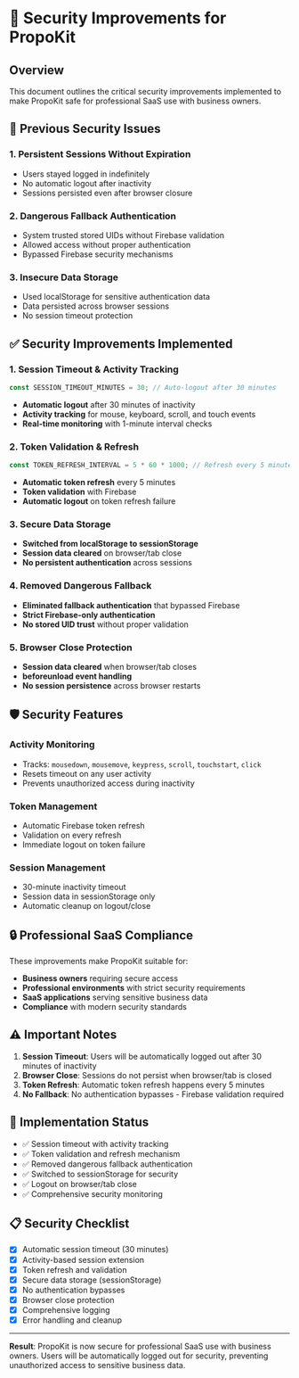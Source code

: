 # 🔐 Security Improvements for PropoKit

## Overview
This document outlines the critical security improvements implemented to make PropoKit safe for professional SaaS use with business owners.

## 🚨 Previous Security Issues

### 1. **Persistent Sessions Without Expiration**
- Users stayed logged in indefinitely
- No automatic logout after inactivity
- Sessions persisted even after browser closure

### 2. **Dangerous Fallback Authentication**
- System trusted stored UIDs without Firebase validation
- Allowed access without proper authentication
- Bypassed Firebase security mechanisms

### 3. **Insecure Data Storage**
- Used localStorage for sensitive authentication data
- Data persisted across browser sessions
- No session timeout protection

## ✅ Security Improvements Implemented

### 1. **Session Timeout & Activity Tracking**
```javascript
const SESSION_TIMEOUT_MINUTES = 30; // Auto-logout after 30 minutes
```
- **Automatic logout** after 30 minutes of inactivity
- **Activity tracking** for mouse, keyboard, scroll, and touch events
- **Real-time monitoring** with 1-minute interval checks

### 2. **Token Validation & Refresh**
```javascript
const TOKEN_REFRESH_INTERVAL = 5 * 60 * 1000; // Refresh every 5 minutes
```
- **Automatic token refresh** every 5 minutes
- **Token validation** with Firebase
- **Automatic logout** on token refresh failure

### 3. **Secure Data Storage**
- **Switched from localStorage to sessionStorage**
- **Session data cleared** on browser/tab close
- **No persistent authentication** across sessions

### 4. **Removed Dangerous Fallback**
- **Eliminated fallback authentication** that bypassed Firebase
- **Strict Firebase-only authentication**
- **No stored UID trust** without proper validation

### 5. **Browser Close Protection**
- **Session data cleared** when browser/tab closes
- **beforeunload event handling**
- **No session persistence** across browser restarts

## 🛡️ Security Features

### Activity Monitoring
- Tracks: `mousedown`, `mousemove`, `keypress`, `scroll`, `touchstart`, `click`
- Resets timeout on any user activity
- Prevents unauthorized access during inactivity

### Token Management
- Automatic Firebase token refresh
- Validation on every refresh
- Immediate logout on token failure

### Session Management
- 30-minute inactivity timeout
- Session data in sessionStorage only
- Automatic cleanup on logout/close

## 🔒 Professional SaaS Compliance

These improvements make PropoKit suitable for:
- **Business owners** requiring secure access
- **Professional environments** with strict security requirements
- **SaaS applications** serving sensitive business data
- **Compliance** with modern security standards

## ⚠️ Important Notes

1. **Session Timeout**: Users will be automatically logged out after 30 minutes of inactivity
2. **Browser Close**: Sessions do not persist when browser/tab is closed
3. **Token Refresh**: Automatic token refresh happens every 5 minutes
4. **No Fallback**: No authentication bypasses - Firebase validation required

## 🚀 Implementation Status

- ✅ Session timeout with activity tracking
- ✅ Token validation and refresh mechanism  
- ✅ Removed dangerous fallback authentication
- ✅ Switched to sessionStorage for security
- ✅ Logout on browser/tab close
- ✅ Comprehensive security monitoring

## 📋 Security Checklist

- [x] Automatic session timeout (30 minutes)
- [x] Activity-based session extension
- [x] Token refresh and validation
- [x] Secure data storage (sessionStorage)
- [x] No authentication bypasses
- [x] Browser close protection
- [x] Comprehensive logging
- [x] Error handling and cleanup

---

**Result**: PropoKit is now secure for professional SaaS use with business owners. Users will be automatically logged out for security, preventing unauthorized access to sensitive business data.

